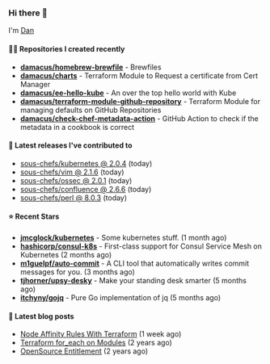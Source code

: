 

### Hi there 👋

I'm [Dan](https://medium.com/@dan.m.webb)

#### 👨‍💻 Repositories I created recently
- **[damacus/homebrew-brewfile](https://github.com/damacus/homebrew-brewfile)** - Brewfiles
- **[damacus/charts](https://github.com/damacus/charts)** - Terraform Module to Request a certificate from Cert Manager
- **[damacus/ee-hello-kube](https://github.com/damacus/ee-hello-kube)** - An over the top hello world with Kube
- **[damacus/terraform-module-github-repository](https://github.com/damacus/terraform-module-github-repository)** - Terraform Module for managing defaults on GitHub Repositories
- **[damacus/check-chef-metadata-action](https://github.com/damacus/check-chef-metadata-action)** - GitHub Action to check if the metadata in a cookbook is correct

#### 🚀 Latest releases I've contributed to


- [sous-chefs/kubernetes @ 2.0.4](https://github.com/sous-chefs/kubernetes/releases/tag/2.0.4) (today)
- [sous-chefs/vim @ 2.1.6](https://github.com/sous-chefs/vim/releases/tag/2.1.6) (today)
- [sous-chefs/ossec @ 2.0.1](https://github.com/sous-chefs/ossec/releases/tag/2.0.1) (today)
- [sous-chefs/confluence @ 2.6.6](https://github.com/sous-chefs/confluence/releases/tag/2.6.6) (today)
- [sous-chefs/perl @ 8.0.3](https://github.com/sous-chefs/perl/releases/tag/8.0.3) (today)

#### ⭐ Recent Stars


- **[jmcglock/kubernetes](https://github.com/jmcglock/kubernetes)** - Some kubernetes stuff. (1 month ago)
- **[hashicorp/consul-k8s](https://github.com/hashicorp/consul-k8s)** - First-class support for Consul Service Mesh on Kubernetes (2 months ago)
- **[m1guelpf/auto-commit](https://github.com/m1guelpf/auto-commit)** - A CLI tool that automatically writes commit messages for you. (3 months ago)
- **[tjhorner/upsy-desky](https://github.com/tjhorner/upsy-desky)** - Make your standing desk smarter (5 months ago)
- **[itchyny/gojq](https://github.com/itchyny/gojq)** - Pure Go implementation of jq (5 months ago)

#### 📄 Latest blog posts
- [Node Affinity Rules With Terraform](https://awstip.com/node-affinity-rules-with-terraform-a0766e0bb1da?source=rss-bbba9c670f6e------2) (1 week ago)
- [Terraform for_each on Modules](https://medium.com/@dan.m.webb/terraform-for-each-on-modules-bcf17c97e9ff?source=rss-bbba9c670f6e------2) (2 years ago)
- [OpenSource Entitlement](https://medium.com/@dan.m.webb/opensource-entitlement-f4584a035063?source=rss-bbba9c670f6e------2) (2 years ago)
